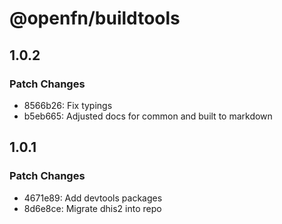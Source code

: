 # @openfn/buildtools

## 1.0.2

### Patch Changes

- 8566b26: Fix typings
- b5eb665: Adjusted docs for common and built to markdown

## 1.0.1

### Patch Changes

- 4671e89: Add devtools packages
- 8d6e8ce: Migrate dhis2 into repo
